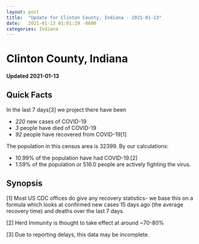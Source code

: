 ```yaml
---
layout: post
title:  "Update for Clinton County, Indiana - 2021-01-13"
date:   2021-01-13 01:01:29 -0600
categories: Indiana
---
```


# Clinton County, Indiana
#### Updated 2021-01-13

## Quick Facts

In the last 7 days[3] we project there have been
- *220* new cases of COVID-19
- *3* people have died of COVID-19
- *92* people have recovered from COVID-19[1]

The population in this census area is 32399. By our calculations:
- 10.99% of the population have had COVID-19.[2]
- 1.59% of the population or 516.0 people are actively fighting the virus.

## Synopsis




[1] Most US CDC offices do give any recovery statistics- we base this on a formula which looks at confirmed new cases
15 days ago (the average recovery time) and deaths over the last 7 days.

[2] Herd Immunity is thought to take effect at around ~70-80%

[3] Due to reporting delays, this data may be incomplete.
 
    